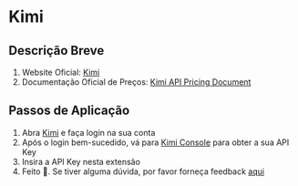 # Kimi

## Descrição Breve

1. Website Oficial: [Kimi](https://platform.moonshot.cn/)
2. Documentação Oficial de Preços: [Kimi API Pricing Document](https://platform.moonshot.cn/docs/pricing/chat#%E8%AE%A1%E8%B4%B9%E5%9F%BA%E6%9C%AC%E6%A6%82%E5%BF%B5)

## Passos de Aplicação

1. Abra [Kimi](https://platform.moonshot.cn/console/api-keys) e faça login na sua conta
2. Após o login bem-sucedido, vá para [Kimi Console](https://platform.moonshot.cn/console/api-keys) para obter a sua API Key
3. Insira a API Key nesta extensão
4. Feito 🎉. Se tiver alguma dúvida, por favor forneça feedback [aqui](https://github.com/immersive-translate/immersive-translate/issues/137)